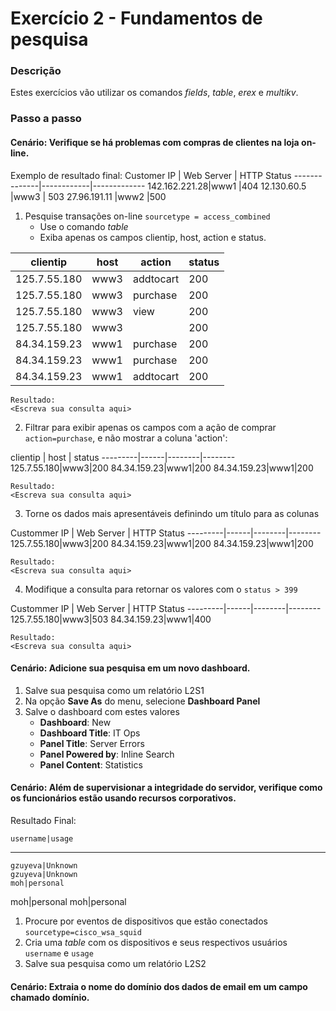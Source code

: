 
# Exercício 2 - Fundamentos de pesquisa

### Descrição

Estes exercícios vão utilizar os comandos _fields_, _table_, _erex_ e _multikv_. 

### Passo a passo 
#### Cenário: Verifique se há problemas com compras de clientes na loja on-line.

Exemplo de resultado final: 
Customer IP | Web Server | HTTP Status 
--------------|------------|------------- 
142.162.221.28|www1 |404 
12.130.60.5 |www3 |
503 27.96.191.11 |www2 |500

1. Pesquise transações on-line `sourcetype = access_combined`
	* Use o comando _table_
	* Exiba apenas os campos clientip, host, action e status.
		
clientip | host | action | status
---------|------|--------|-------------
125.7.55.180|www3|addtocart|200
125.7.55.180|www3|purchase|200
125.7.55.180|www3|view|200	
125.7.55.180|www3||200
84.34.159.23|www1|purchase|200
84.34.159.23|www1|purchase|200
84.34.159.23|www1|addtocart|200
	
	Resultado: 
	<Escreva sua consulta aqui>
2. Filtrar para exibir apenas os campos com a ação de comprar `action=purchase`, e não mostrar a coluna 'action':
	
clientip | host | status
---------|------|--------|--------
125.7.55.180|www3|200
84.34.159.23|www1|200
84.34.159.23|www1|200
	
	Resultado: 
	<Escreva sua consulta aqui>
3. Torne os dados mais apresentáveis definindo um título para as colunas

Custommer IP | Web Server | HTTP Status
---------|------|--------|--------
125.7.55.180|www3|200
84.34.159.23|www1|200
84.34.159.23|www1|200
	
	Resultado: 
	<Escreva sua consulta aqui>

4. Modifique a consulta para retornar os valores com o `status > 399`

Custommer IP | Web Server | HTTP Status
---------|------|--------|--------
125.7.55.180|www3|503
84.34.159.23|www1|400
	
	Resultado: 
	<Escreva sua consulta aqui>

#### Cenário: Adicione sua pesquisa em um novo dashboard.

1. Salve sua pesquisa como um relatório L2S1
2. Na opção __Save As__ do menu, selecione __Dashboard Panel__
3. Salve o dashboard com estes valores
	* __Dashboard__: New
	* __Dashboard Title__: IT Ops
	* __Panel Title__: Server Errors
	* __Panel Powered by__: Inline Search
	* __Panel Content__: Statistics

#### Cenário: Além de supervisionar a integridade do servidor, verifique como os funcionários estão usando recursos corporativos. 

Resultado Final:

	username|usage
---------------------
	gzuyeva|Unknown
	gzuyeva|Unknown
	moh|personal
moh|personal
moh|personal
1. Procure por eventos de dispositivos que estão conectados `sourcetype=cisco_wsa_squid`
2. Cria uma _table_ com os dispositivos e seus respectivos usuários `username` e `usage`
3. Salve sua pesquisa como um relatório L2S2

#### Cenário: Extraia o nome do domínio dos dados de email em um campo chamado domínio.
<!--stackedit_data:
eyJoaXN0b3J5IjpbLTIyMDY1NjI2NywtMTIxNzcwOTIxMywtMT
M1MTI0NzkwNV19
-->